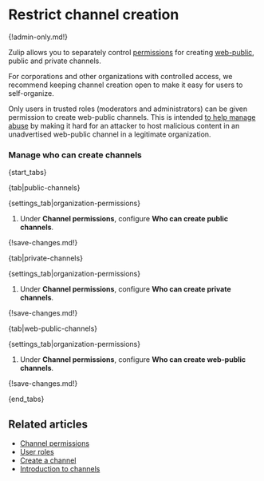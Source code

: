 # Restrict channel creation

{!admin-only.md!}

Zulip allows you to separately control [permissions](/help/manage-permissions)
for creating [web-public](/help/public-access-option), public and private
channels.

For corporations and other organizations with controlled access, we
recommend keeping channel creation open to make it easy for users to
self-organize.

Only users in trusted roles (moderators and administrators) can be
given permission to create web-public channels. This is intended
[to help manage abuse](/help/public-access-option#managing-abuse) by
making it hard for an attacker to host malicious content in an
unadvertised web-public channel in a legitimate organization.

### Manage who can create channels

{start_tabs}

{tab|public-channels}

{settings_tab|organization-permissions}

1. Under **Channel permissions**, configure **Who can create public channels**.

{!save-changes.md!}

{tab|private-channels}

{settings_tab|organization-permissions}

1. Under **Channel permissions**, configure **Who can create private channels**.

{!save-changes.md!}

{tab|web-public-channels}

{settings_tab|organization-permissions}

1. Under **Channel permissions**, configure **Who can create web-public channels**.

{!save-changes.md!}

{end_tabs}

## Related articles

* [Channel permissions](/help/channel-permissions)
* [User roles](/help/user-roles)
* [Create a channel](/help/create-a-channel)
* [Introduction to channels](/help/introduction-to-channels)
